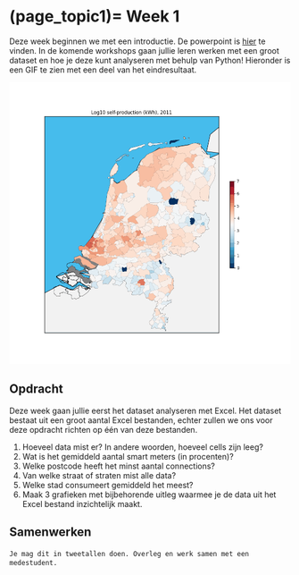 (page_topic1)=
Week 1
=======================

Deze week beginnen we met een introductie. De powerpoint is [hier](../../files/stuurinformatie_workshop_1_introductie.pptx) te vinden. In de komende workshops gaan jullie leren werken met een groot dataset en hoe je deze kunt analyseren met behulp van Python! Hieronder is een GIF te zien met een deel van het eindresultaat.

![GIF Eindresultaat](../../files/map_selfprod.gif)

## Opdracht

Deze week gaan jullie eerst het dataset analyseren met Excel. Het dataset bestaat uit een groot aantal Excel bestanden, echter zullen we ons voor deze opdracht richten op één van deze bestanden.
1. Hoeveel data mist er? In andere woorden, hoeveel cells zijn leeg?
2. Wat is het gemiddeld aantal smart meters (in procenten)?
3. Welke postcode heeft het minst aantal connections?
4. Van welke straat of straten mist alle data?
5. Welke stad consumeert gemiddeld het meest?
6. Maak 3 grafieken met bijbehorende uitleg waarmee je de data uit het Excel bestand inzichtelijk maakt.

## Samenwerken

```{tip}
Je mag dit in tweetallen doen. Overleg en werk samen met een medestudent.
```
